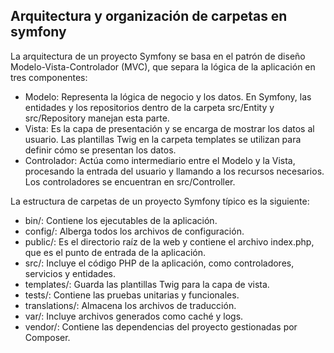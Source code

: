 ## Arquitectura y organización de carpetas en symfony

La arquitectura de un proyecto Symfony se basa en el patrón de diseño Modelo-Vista-Controlador (MVC), que separa la lógica de la aplicación en tres componentes:

- Modelo: Representa la lógica de negocio y los datos. En Symfony, las entidades y los repositorios dentro de la carpeta src/Entity y src/Repository manejan esta parte.
- Vista: Es la capa de presentación y se encarga de mostrar los datos al usuario. Las plantillas Twig en la carpeta templates se utilizan para definir cómo se presentan los datos.
- Controlador: Actúa como intermediario entre el Modelo y la Vista, procesando la entrada del usuario y llamando a los recursos necesarios. Los controladores se encuentran en src/Controller. 

La estructura de carpetas de un proyecto Symfony típico es la siguiente:

- bin/: Contiene los ejecutables de la aplicación.
- config/: Alberga todos los archivos de configuración.
- public/: Es el directorio raíz de la web y contiene el archivo index.php, que es el punto de entrada de la aplicación.
- src/: Incluye el código PHP de la aplicación, como controladores, servicios y entidades.
- templates/: Guarda las plantillas Twig para la capa de vista.
- tests/: Contiene las pruebas unitarias y funcionales.
- translations/: Almacena los archivos de traducción.
- var/: Incluye archivos generados como caché y logs.
- vendor/: Contiene las dependencias del proyecto gestionadas por Composer.